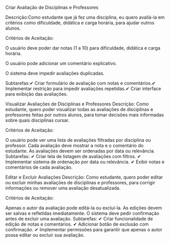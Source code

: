 Criar Avaliação de Disciplinas e Professores

Descrição:Como estudante que já fez uma disciplina, eu quero avaliá-la em critérios como dificuldade, didática e carga horária, para ajudar outros alunos.

Critérios de Aceitação:

O usuário deve poder dar notas (1 a 10) para dificuldade, didática e carga horária.

O usuário pode adicionar um comentário explicativo.

O sistema deve impedir avaliações duplicadas.

Subtarefas:✔ Criar formulário de avaliação com notas e comentários.✔ Implementar restrição para impedir avaliações repetidas.✔ Criar interface para exibição das avaliações.

Visualizar Avaliações de Disciplinas e Professores
Descrição:
Como estudante, quero poder visualizar todas as avaliações de disciplinas e professores feitas por outros alunos, para tomar decisões mais informadas sobre quais disciplinas cursar.

Critérios de Aceitação:

O usuário pode ver uma lista de avaliações filtradas por disciplina ou professor.
Cada avaliação deve mostrar a nota e o comentário do estudante.
As avaliações devem ser ordenadas por data ou relevância.
Subtarefas:
✔ Criar tela de listagem de avaliações com filtros.
✔ Implementar sistema de ordenação por data ou relevância.
✔ Exibir notas e comentários de cada avaliação.

Editar e Excluir Avaliações
Descrição:
Como estudante, quero poder editar ou excluir minhas avaliações de disciplinas e professores, para corrigir informações ou remover uma avaliação desatualizada.

Critérios de Aceitação:

Apenas o autor da avaliação pode editá-la ou excluí-la.
As edições devem ser salvas e refletidas imediatamente.
O sistema deve pedir confirmação antes de excluir uma avaliação.
Subtarefas:
✔ Criar funcionalidade de edição de notas e comentários.
✔ Adicionar botão de exclusão com confirmação.
✔ Implementar permissões para garantir que apenas o autor possa editar ou excluir sua avaliação.